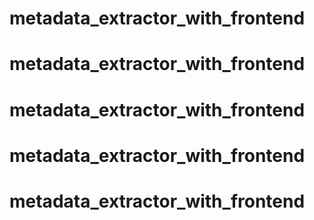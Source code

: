 # metadata_extractor_with_frontend
# metadata_extractor_with_frontend
# metadata_extractor_with_frontend
# metadata_extractor_with_frontend
# metadata_extractor_with_frontend
